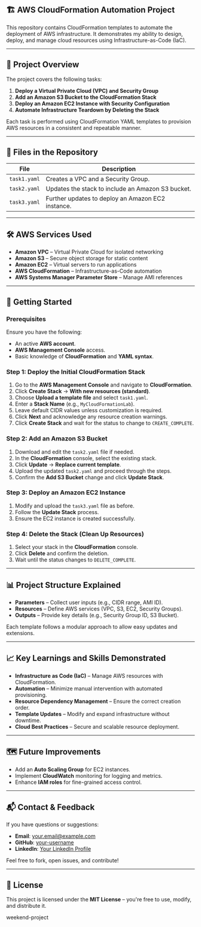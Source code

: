 ## 🏗️ AWS CloudFormation Automation Project

This repository contains CloudFormation templates to automate the deployment of AWS infrastructure. It demonstrates my ability to design, deploy, and manage cloud resources using Infrastructure-as-Code (IaC).

---

## 📌 Project Overview

The project covers the following tasks:

1. **Deploy a Virtual Private Cloud (VPC) and Security Group**  
2. **Add an Amazon S3 Bucket to the CloudFormation Stack**  
3. **Deploy an Amazon EC2 Instance with Security Configuration**  
4. **Automate Infrastructure Teardown by Deleting the Stack**

Each task is performed using CloudFormation YAML templates to provision AWS resources in a consistent and repeatable manner.

---

## 📂 Files in the Repository

| File         | Description                                        |
|--------------|----------------------------------------------------|
| `task1.yaml` | Creates a VPC and a Security Group.                |
| `task2.yaml` | Updates the stack to include an Amazon S3 bucket.  |
| `task3.yaml` | Further updates to deploy an Amazon EC2 instance.  |

---

## 🛠️ AWS Services Used

- **Amazon VPC** – Virtual Private Cloud for isolated networking
- **Amazon S3** – Secure object storage for static content
- **Amazon EC2** – Virtual servers to run applications
- **AWS CloudFormation** – Infrastructure-as-Code automation
- **AWS Systems Manager Parameter Store** – Manage AMI references

---

## 🚀 Getting Started

### Prerequisites

Ensure you have the following:

- An active **AWS account**.
- **AWS Management Console** access.
- Basic knowledge of **CloudFormation** and **YAML syntax**.

### Step 1: Deploy the Initial CloudFormation Stack

1. Go to the **AWS Management Console** and navigate to **CloudFormation**.
2. Click **Create Stack** → **With new resources (standard)**.
3. Choose **Upload a template file** and select `task1.yaml`.
4. Enter a **Stack Name** (e.g., `MyCloudFormationLab`).
5. Leave default CIDR values unless customization is required.
6. Click **Next** and acknowledge any resource creation warnings.
7. Click **Create Stack** and wait for the status to change to `CREATE_COMPLETE`.

### Step 2: Add an Amazon S3 Bucket

1. Download and edit the `task2.yaml` file if needed.
2. In the **CloudFormation** console, select the existing stack.
3. Click **Update** → **Replace current template**.
4. Upload the updated `task2.yaml` and proceed through the steps.
5. Confirm the **Add S3 Bucket** change and click **Update Stack**.

### Step 3: Deploy an Amazon EC2 Instance

1. Modify and upload the `task3.yaml` file as before.
2. Follow the **Update Stack** process.
3. Ensure the EC2 instance is created successfully.

### Step 4: Delete the Stack (Clean Up Resources)

1. Select your stack in the **CloudFormation** console.
2. Click **Delete** and confirm the deletion.
3. Wait until the status changes to `DELETE_COMPLETE`.

---

## 📊 Project Structure Explained

- **Parameters** – Collect user inputs (e.g., CIDR range, AMI ID).
- **Resources** – Define AWS services (VPC, S3, EC2, Security Groups).
- **Outputs** – Provide key details (e.g., Security Group ID, S3 Bucket).

Each template follows a modular approach to allow easy updates and extensions.

---

## 📈 Key Learnings and Skills Demonstrated

- **Infrastructure as Code (IaC)** – Manage AWS resources with CloudFormation.
- **Automation** – Minimize manual intervention with automated provisioning.
- **Resource Dependency Management** – Ensure the correct creation order.
- **Template Updates** – Modify and expand infrastructure without downtime.
- **Cloud Best Practices** – Secure and scalable resource deployment.

---

## 🗺️ Future Improvements

- Add an **Auto Scaling Group** for EC2 instances.
- Implement **CloudWatch** monitoring for logging and metrics.
- Enhance **IAM roles** for fine-grained access control.

---

## 📬 Contact & Feedback

If you have questions or suggestions:

- **Email**: your.email@example.com
- **GitHub**: [your-username](https://github.com/your-username)
- **LinkedIn**: [Your LinkedIn Profile](https://linkedin.com/in/your-profile)

Feel free to fork, open issues, and contribute!

---

## 📜 License

This project is licensed under the **MIT License** – you're free to use, modify, and distribute it.

 weekend-project
